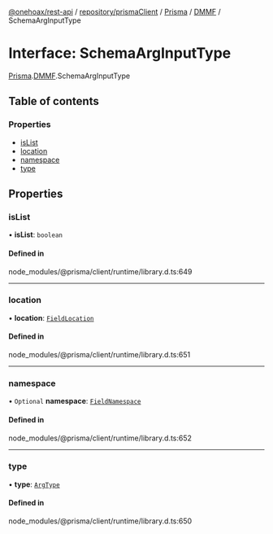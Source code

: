 [@onehoax/rest-api](../README.md) / [repository/prismaClient](../modules/repository_prismaClient.md) / [Prisma](../modules/repository_prismaClient.Prisma.md) / [DMMF](../modules/repository_prismaClient.Prisma.DMMF.md) / SchemaArgInputType

# Interface: SchemaArgInputType

[Prisma](../modules/repository_prismaClient.Prisma.md).[DMMF](../modules/repository_prismaClient.Prisma.DMMF.md).SchemaArgInputType

## Table of contents

### Properties

- [isList](repository_prismaClient.Prisma.DMMF.SchemaArgInputType.md#islist)
- [location](repository_prismaClient.Prisma.DMMF.SchemaArgInputType.md#location)
- [namespace](repository_prismaClient.Prisma.DMMF.SchemaArgInputType.md#namespace)
- [type](repository_prismaClient.Prisma.DMMF.SchemaArgInputType.md#type)

## Properties

### isList

• **isList**: `boolean`

#### Defined in

node_modules/@prisma/client/runtime/library.d.ts:649

___

### location

• **location**: [`FieldLocation`](../modules/repository_prismaClient.Prisma.DMMF.md#fieldlocation)

#### Defined in

node_modules/@prisma/client/runtime/library.d.ts:651

___

### namespace

• `Optional` **namespace**: [`FieldNamespace`](../modules/repository_prismaClient.Prisma.DMMF.md#fieldnamespace)

#### Defined in

node_modules/@prisma/client/runtime/library.d.ts:652

___

### type

• **type**: [`ArgType`](../modules/repository_prismaClient.Prisma.DMMF.md#argtype)

#### Defined in

node_modules/@prisma/client/runtime/library.d.ts:650
